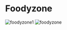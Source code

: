 # Foodyzone

![foodyzone1](https://github.com/prabha1408/Foodyzone/assets/80141548/d9928279-d3a7-488a-b228-ec403f70c3d6)
![foodyzone](https://github.com/prabha1408/Foodyzone/assets/80141548/08a0ce89-c015-4e2d-a631-ff28737b0e58)
